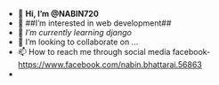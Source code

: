 - 👋 **Hi, I’m @NABIN720**
- 👀 ##I’m interested in web development##
- 🌱 _I’m currently learning django_
- 💞️ I’m looking to collaborate on ...
- 📫 How to reach me through social media facebook-https://www.facebook.com/nabin.bhattarai.56863
-                                          

<!---
NABIN720/NABIN720 is a ✨ special ✨ repository because its `README.md` (this file) appears on your GitHub profile.
You can click the Preview link to take a look at your changes.
--->
